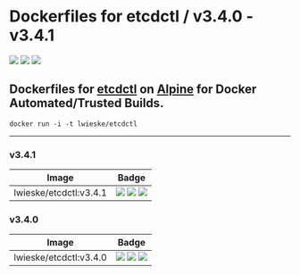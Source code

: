 # Dockerfiles for etcdctl / v3.4.0 - v3.4.1

[![](https://images.microbadger.com/badges/image/lwieske/etcdctl.svg)](https://microbadger.com/images/lwieske/etcdctl "Get your own image badge on microbadger.com")
[![](https://images.microbadger.com/badges/version/lwieske/etcdctl.svg)](https://microbadger.com/images/lwieske/etcdctl "Get your own version badge on microbadger.com")
[![](https://images.microbadger.com/badges/commit/lwieske/etcdctl.svg)](https://microbadger.com/images/lwieske/etcdctl "Get your own commit badge on microbadger.com")

## **Dockerfiles** for [etcdctl](https://kubernetes.io/docs/reference/etcdctl/etcdctl/) on [Alpine](https://registry.hub.docker.com/_/alpine/) for Docker Automated/Trusted Builds.

```
docker run -i -t lwieske/etcdctl 
```

***

### v3.4.1

| Image | Badge |
| ----- | ----- |
| lwieske/etcdctl:v3.4.1 | [![](https://images.microbadger.com/badges/image/lwieske/etcdctl:v3.4.1.svg)](https://microbadger.com/images/lwieske/etcdctl:v3.4.1 "Get your own image badge on microbadger.com") [![](https://images.microbadger.com/badges/version/lwieske/etcdctl:v3.4.1.svg)](https://microbadger.com/images/lwieske/etcdctl:v3.4.1 "Get your own version badge on microbadger.com") [![](https://images.microbadger.com/badges/commit/lwieske/etcdctl:v3.4.1.svg)](https://microbadger.com/images/lwieske/etcdctl:v3.4.1 "Get your own commit badge on microbadger.com") |

### v3.4.0

| Image | Badge |
| ----- | ----- |
| lwieske/etcdctl:v3.4.0 | [![](https://images.microbadger.com/badges/image/lwieske/etcdctl:v3.4.0.svg)](https://microbadger.com/images/lwieske/etcdctl:v3.4.0 "Get your own image badge on microbadger.com") [![](https://images.microbadger.com/badges/version/lwieske/etcdctl:v3.4.0.svg)](https://microbadger.com/images/lwieske/etcdctl:v3.4.0 "Get your own version badge on microbadger.com") [![](https://images.microbadger.com/badges/commit/lwieske/etcdctl:v3.4.0.svg)](https://microbadger.com/images/lwieske/etcdctl:v3.4.0 "Get your own commit badge on microbadger.com") |

